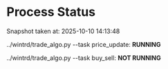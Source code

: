 # Process Status

Snapshot taken at: 2025-10-10 14:13:48

../wintrd/trade_algo.py --task price_update: **RUNNING**

../wintrd/trade_algo.py --task buy_sell: **NOT RUNNING**

